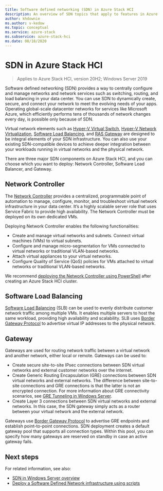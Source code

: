 ```yaml
---
title: Software defined networking (SDN) in Azure Stack HCI
description: An overview of SDN topics that apply to features in Azure Stack HCI.
author: khdownie
ms.author: v-kedow
ms.topic: conceptual
ms.service: azure-stack
ms.subservice: azure-stack-hci
ms.date: 08/18/2020
---
```


# SDN in Azure Stack HCI

> Applies to Azure Stack HCI, version 20H2; Windows Server 2019

Software defined networking (SDN) provides a way to centrally configure and manage networks and network services such as switching, routing, and load balancing in your data center. You can use SDN to dynamically create, secure, and connect your network to meet the evolving needs of your apps. Operating global-scale datacenter networks for services like Microsoft Azure, which efficiently performs tens of thousands of network changes every day, is possible only because of SDN.

Virtual network elements such as [Hyper-V Virtual Switch](/windows-server/virtualization/hyper-v-virtual-switch/hyper-v-virtual-switch), [Hyper-V Network Virtualization](/windows-server/networking/sdn/technologies/hyper-v-network-virtualization/hyper-v-network-virtualization), [Software Load Balancing](/windows-server/networking/sdn/technologies/network-function-virtualization/software-load-balancing-for-sdn), and [RAS Gateway](/windows-server/networking/sdn/technologies/network-function-virtualization/ras-gateway-for-sdn) are designed to be integral elements of your SDN infrastructure. You can also use your existing SDN-compatible devices to achieve deeper integration between your workloads running in virtual networks and the physical network.

There are three major SDN components on Azure Stack HCI, and you can choose which you want to deploy: Network Controller, Software Load Balancer, and Gateway.

## Network Controller

The [Network Controller](/windows-server/networking/sdn/technologies/Software-Defined-Networking-Technologies#network-controller) provides a centralized, programmable point of automation to manage, configure, monitor, and troubleshoot virtual network infrastructure in your data center. It’s a highly scalable server role that uses Service Fabric to provide high availability. The Network Controller must be deployed on its own dedicated VMs.

Deploying Network Controller enables the following functionalities:

- Create and manage virtual networks and subnets. Connect virtual machines (VMs) to virtual subnets.
- Configure and manage micro-segmentation for VMs connected to virtual networks or traditional VLAN-based networks.
- Attach virtual appliances to your virtual networks.
- Configure Quality of Service (QoS) policies for VMs attached to virtual networks or traditional VLAN-based networks.

We recommend [deploying the Network Controller using PowerShell](../deploy/network-controller-powershell.md) after creating an Azure Stack HCI cluster.

## Software Load Balancing

[Software Load Balancing](/windows-server/networking/sdn/technologies/network-function-virtualization/software-load-balancing-for-sdn) (SLB) can be used to evenly distribute customer network traffic among multiple VMs. It enables multiple servers to host the same workload, providing high availability and scalability. SLB uses [Border Gateway Protocol](/windows-server/remote/remote-access/bgp/border-gateway-protocol-bgp) to advertise virtual IP addresses to the physical network.

## Gateway

Gateways are used for routing network traffic between a virtual network and another network, either local or remote. Gateways can be used to:

- Create secure site-to-site IPsec connections between SDN virtual networks and external customer networks over the internet.
- Create Generic Routing Encapsulation (GRE) connections between SDN virtual networks and external networks. The difference between site-to-site connections and GRE connections is that the latter is not an encrypted connection. For more information about GRE connectivity scenarios, see [GRE Tunneling in Windows Server](/windows-server/remote/remote-access/ras-gateway/gre-tunneling-windows-server).
- Create Layer 3 connections between SDN virtual networks and external networks. In this case, the SDN gateway simply acts as a router between your virtual network and the external network.

Gateways use [Border Gateway Protocol](/windows-server/remote/remote-access/bgp/border-gateway-protocol-bgp) to advertise GRE endpoints and establish point-to-point connections. SDN deployment creates a default gateway pool that supports all connection types. Within this pool, you can specify how many gateways are reserved on standby in case an active gateway fails.

## Next steps

For related information, see also:

- [SDN in Windows Server overview](/windows-server/networking/sdn/software-defined-networking)
- [Deploy a Software Defined Network infrastructure using scripts](/windows-server/networking/sdn/deploy/deploy-a-software-defined-network-infrastructure-using-scripts)
